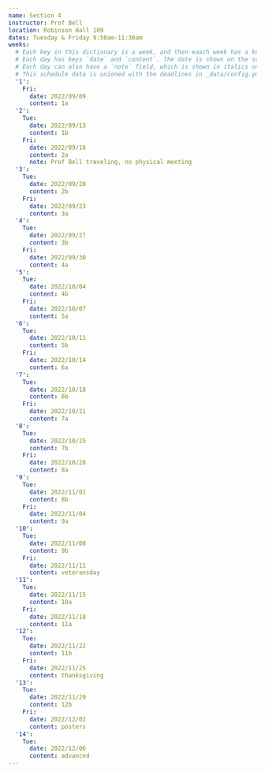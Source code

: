 ```yaml
---
name: Section 4
instructor: Prof Bell
location: Robinson Hall 109
dates: Tuesday & Friday 9:50am-11:30am
weeks:
  # Each key in this dictionary is a week, and then eaach week has a key in [Mon, Tue, Wed, Thu, Fri].
  # Each day has keys `date` and `content`. The date is shown on the schedule, and `content` is a key into the yml file in _data/modules.yml. `content` may be an array.
  # Each day can also have a `note` field, which is shown in italics on the calendar.
  # This schedule data is unioned with the deadlines in _data/config.yml
  '1':
    Fri:
      date: 2022/09/09
      content: 1a
  '2':
    Tue:
      date: 2022/09/13
      content: 1b
    Fri:
      date: 2022/09/16
      content: 2a
      note: Prof Bell traveling, no physical meeting
  '3':
    Tue:
      date: 2022/09/20
      content: 2b
    Fri:
      date: 2022/09/23
      content: 3a
  '4':
    Tue:
      date: 2022/09/27
      content: 3b
    Fri:
      date: 2022/09/30
      content: 4a
  '5':
    Tue:
      date: 2022/10/04
      content: 4b
    Fri:
      date: 2022/10/07
      content: 5a
  '6':
    Tue:
      date: 2022/10/11
      content: 5b
    Fri:
      date: 2022/10/14
      content: 6a
  '7':
    Tue:
      date: 2022/10/18
      content: 6b
    Fri:
      date: 2022/10/21
      content: 7a
  '8':
    Tue:
      date: 2022/10/25
      content: 7b
    Fri:
      date: 2022/10/28
      content: 8a
  '9':
    Tue:
      date: 2022/11/01
      content: 8b
    Fri:
      date: 2022/11/04
      content: 9a
  '10':
    Tue:
      date: 2022/11/08
      content: 9b
    Fri:
      date: 2022/11/11
      content: veteransday
  '11':
    Tue:
      date: 2022/11/15
      content: 10a
    Fri:
      date: 2022/11/18
      content: 11a
  '12':
    Tue:
      date: 2022/11/22
      content: 11b
    Fri:
      date: 2022/11/25
      content: thanksgiving
  '13':
    Tue:
      date: 2022/11/29
      content: 12b
    Fri:
      date: 2022/12/02
      content: posters
  '14':
    Tue:
      date: 2022/12/06
      content: advanced
---
```

